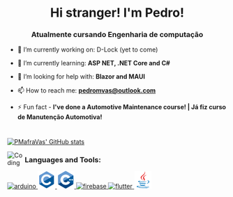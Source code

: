 <h1 align="center">Hi stranger! I'm Pedro!</h1>
<h3 align="center">Atualmente cursando <b>Engenharia de computação</b></h3>

- 🔭 I’m currently working on: D-Lock (yet to come)
- 🌱 I’m currently learning: **ASP NET, .NET Core and C#**

- 🤝 I’m looking for help with: **Blazor and MAUI**

- 📫 How to reach me: **pedromvas@outlook.com**

- ⚡ Fun fact - **I've done a Automotive Maintenance course! | Já fiz curso de Manutenção Automotiva!**
  
<h1 align="center">  </h1>

[![PMafraVas' GitHub stats](https://github-readme-stats.vercel.app/api?username=pmafravas&theme=midnight-purple)](https://github.com/anuraghazra/github-readme-stats) 

<img align="left" alt="Coding" width="40" src="https://user-images.githubusercontent.com/74038190/212284087-bbe7e430-757e-4901-90bf-4cd2ce3e1852.gif">
<h3 align="left">Languages and Tools:</h3> 

<p align="left"> <a href="https://www.arduino.cc/" target="_blank" rel="noreferrer"> <img src="https://cdn.worldvectorlogo.com/logos/arduino-1.svg" alt="arduino" width="40" height="40"/> </a> <a href="https://www.cprogramming.com/" target="_blank" rel="noreferrer"> <img src="https://raw.githubusercontent.com/devicons/devicon/master/icons/c/c-original.svg" alt="c" width="40" height="40"/> </a> <a href="https://www.w3schools.com/cpp/" target="_blank" rel="noreferrer"> <img src="https://raw.githubusercontent.com/devicons/devicon/master/icons/cplusplus/cplusplus-original.svg" alt="cplusplus" width="40" height="40"/> </a> <a href="https://firebase.google.com/" target="_blank" rel="noreferrer"> <img src="https://www.vectorlogo.zone/logos/firebase/firebase-icon.svg" alt="firebase" width="40" height="40"/> </a> <a href="https://flutter.dev" target="_blank" rel="noreferrer"> <img src="https://www.vectorlogo.zone/logos/flutterio/flutterio-icon.svg" alt="flutter" width="40" height="40"/> </a> <a href="https://www.java.com" target="_blank" rel="noreferrer"> <img src="https://raw.githubusercontent.com/devicons/devicon/master/icons/java/java-original.svg" alt="java" width="40" height="40"/> </a> </p>

